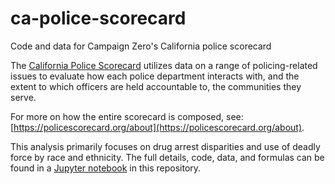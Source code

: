 # ca-police-scorecard
Code and data for Campaign Zero's California police scorecard

The [California Police Scorecard](https://policescorecard.org) utilizes data on a range of policing-related issues to evaluate how each police department interacts with, and the extent to which officers are held accountable to, the communities they serve.

For more on how the entire scorecard is composed, see: [https://policescorecard.org/about](https://policescorecard.org/about).

This analysis primarily focuses on drug arrest disparities and use of deadly force by race and ethnicity. The full details, code, data, and formulas can be found in a [Jupyter notebook](ca_police_scorecard.ipynb) in this repository.
